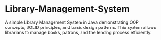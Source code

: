 # Library-Management-System
A simple Library Management System in Java demonstrating OOP concepts, SOLID principles, and basic design patterns. This system allows librarians to manage books, patrons, and the lending process efficiently.
